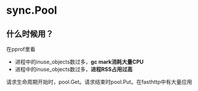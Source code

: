 # sync.Pool

## 什么时候用？

在pprof里看
- 进程中的inuse_objects数过多，**gc mark消耗大量CPU**
- 进程中的inuse_objects数过多，**进程RSS占用过高**

请求生命周期开始时，pool.Get。请求结束时pool.Put。在fasthttp中有大量应用